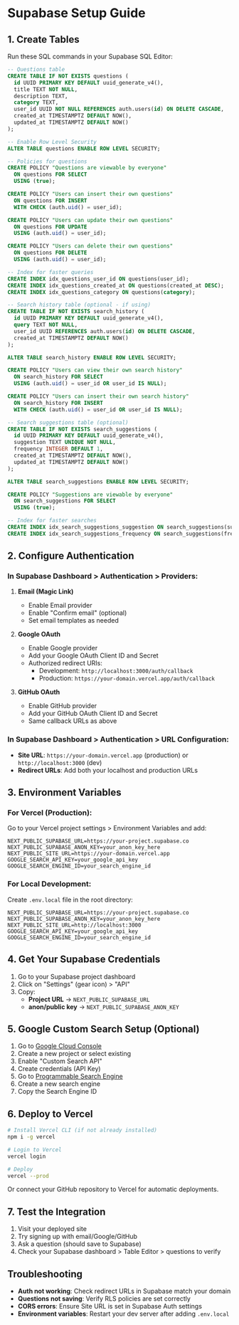 # Supabase Setup Guide

## 1. Create Tables

Run these SQL commands in your Supabase SQL Editor:

```sql
-- Questions table
CREATE TABLE IF NOT EXISTS questions (
  id UUID PRIMARY KEY DEFAULT uuid_generate_v4(),
  title TEXT NOT NULL,
  description TEXT,
  category TEXT,
  user_id UUID NOT NULL REFERENCES auth.users(id) ON DELETE CASCADE,
  created_at TIMESTAMPTZ DEFAULT NOW(),
  updated_at TIMESTAMPTZ DEFAULT NOW()
);

-- Enable Row Level Security
ALTER TABLE questions ENABLE ROW LEVEL SECURITY;

-- Policies for questions
CREATE POLICY "Questions are viewable by everyone" 
  ON questions FOR SELECT 
  USING (true);

CREATE POLICY "Users can insert their own questions" 
  ON questions FOR INSERT 
  WITH CHECK (auth.uid() = user_id);

CREATE POLICY "Users can update their own questions" 
  ON questions FOR UPDATE 
  USING (auth.uid() = user_id);

CREATE POLICY "Users can delete their own questions" 
  ON questions FOR DELETE 
  USING (auth.uid() = user_id);

-- Index for faster queries
CREATE INDEX idx_questions_user_id ON questions(user_id);
CREATE INDEX idx_questions_created_at ON questions(created_at DESC);
CREATE INDEX idx_questions_category ON questions(category);

-- Search history table (optional - if using)
CREATE TABLE IF NOT EXISTS search_history (
  id UUID PRIMARY KEY DEFAULT uuid_generate_v4(),
  query TEXT NOT NULL,
  user_id UUID REFERENCES auth.users(id) ON DELETE CASCADE,
  created_at TIMESTAMPTZ DEFAULT NOW()
);

ALTER TABLE search_history ENABLE ROW LEVEL SECURITY;

CREATE POLICY "Users can view their own search history" 
  ON search_history FOR SELECT 
  USING (auth.uid() = user_id OR user_id IS NULL);

CREATE POLICY "Users can insert their own search history" 
  ON search_history FOR INSERT 
  WITH CHECK (auth.uid() = user_id OR user_id IS NULL);

-- Search suggestions table (optional)
CREATE TABLE IF NOT EXISTS search_suggestions (
  id UUID PRIMARY KEY DEFAULT uuid_generate_v4(),
  suggestion TEXT UNIQUE NOT NULL,
  frequency INTEGER DEFAULT 1,
  created_at TIMESTAMPTZ DEFAULT NOW(),
  updated_at TIMESTAMPTZ DEFAULT NOW()
);

ALTER TABLE search_suggestions ENABLE ROW LEVEL SECURITY;

CREATE POLICY "Suggestions are viewable by everyone" 
  ON search_suggestions FOR SELECT 
  USING (true);

-- Index for faster searches
CREATE INDEX idx_search_suggestions_suggestion ON search_suggestions(suggestion);
CREATE INDEX idx_search_suggestions_frequency ON search_suggestions(frequency DESC);
```

## 2. Configure Authentication

### In Supabase Dashboard > Authentication > Providers:

1. **Email (Magic Link)**
   - Enable Email provider
   - Enable "Confirm email" (optional)
   - Set email templates as needed

2. **Google OAuth**
   - Enable Google provider
   - Add your Google OAuth Client ID and Secret
   - Authorized redirect URIs:
     - Development: `http://localhost:3000/auth/callback`
     - Production: `https://your-domain.vercel.app/auth/callback`

3. **GitHub OAuth**
   - Enable GitHub provider
   - Add your GitHub OAuth Client ID and Secret
   - Same callback URLs as above

### In Supabase Dashboard > Authentication > URL Configuration:

- **Site URL**: `https://your-domain.vercel.app` (production) or `http://localhost:3000` (dev)
- **Redirect URLs**: Add both your localhost and production URLs

## 3. Environment Variables

### For Vercel (Production):

Go to your Vercel project settings > Environment Variables and add:

```
NEXT_PUBLIC_SUPABASE_URL=https://your-project.supabase.co
NEXT_PUBLIC_SUPABASE_ANON_KEY=your_anon_key_here
NEXT_PUBLIC_SITE_URL=https://your-domain.vercel.app
GOOGLE_SEARCH_API_KEY=your_google_api_key
GOOGLE_SEARCH_ENGINE_ID=your_search_engine_id
```

### For Local Development:

Create `.env.local` file in the root directory:

```
NEXT_PUBLIC_SUPABASE_URL=https://your-project.supabase.co
NEXT_PUBLIC_SUPABASE_ANON_KEY=your_anon_key_here
NEXT_PUBLIC_SITE_URL=http://localhost:3000
GOOGLE_SEARCH_API_KEY=your_google_api_key
GOOGLE_SEARCH_ENGINE_ID=your_search_engine_id
```

## 4. Get Your Supabase Credentials

1. Go to your Supabase project dashboard
2. Click on "Settings" (gear icon) > "API"
3. Copy:
   - **Project URL** → `NEXT_PUBLIC_SUPABASE_URL`
   - **anon/public key** → `NEXT_PUBLIC_SUPABASE_ANON_KEY`

## 5. Google Custom Search Setup (Optional)

1. Go to [Google Cloud Console](https://console.cloud.google.com)
2. Create a new project or select existing
3. Enable "Custom Search API"
4. Create credentials (API Key)
5. Go to [Programmable Search Engine](https://programmablesearchengine.google.com/)
6. Create a new search engine
7. Copy the Search Engine ID

## 6. Deploy to Vercel

```bash
# Install Vercel CLI (if not already installed)
npm i -g vercel

# Login to Vercel
vercel login

# Deploy
vercel --prod
```

Or connect your GitHub repository to Vercel for automatic deployments.

## 7. Test the Integration

1. Visit your deployed site
2. Try signing up with email/Google/GitHub
3. Ask a question (should save to Supabase)
4. Check your Supabase dashboard > Table Editor > questions to verify

## Troubleshooting

- **Auth not working**: Check redirect URLs in Supabase match your domain
- **Questions not saving**: Verify RLS policies are set correctly
- **CORS errors**: Ensure Site URL is set in Supabase Auth settings
- **Environment variables**: Restart your dev server after adding `.env.local`

